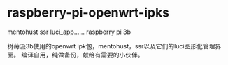# raspberry-pi-openwrt-ipks
mentohust ssr luci_app……
raspberry pi 3b

树莓派3b使用的openwrt ipk包，mentohust，ssr以及它们的luci图形化管理界面。
编译自用，纯做备份，献给有需要的小伙伴。
